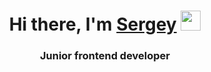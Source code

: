 <h1 align="center">Hi there, I'm <a href="https://t.me/sergeyf7" target="_blank">Sergey</a> 
<img src="https://github.com/blackcater/blackcater/raw/main/images/Hi.gif" height="32"/></h1>
<h3 align="center">Junior frontend developer</h3>
